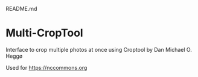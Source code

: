 README.md
# Multi-CropTool
Interface to crop multiple photos at once using Croptool by Dan Michael O. Heggø

Used for https://nccommons.org
